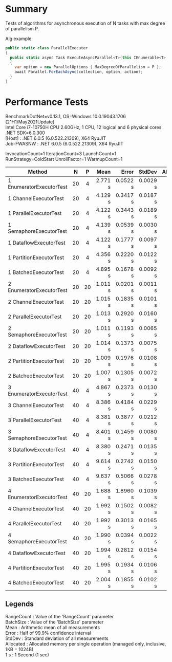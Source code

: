 # Summary

Tests of algorithms for asynchronous execution of N tasks with max degree of parallelism P.

Alg example:  
```C#
public static class ParallelExecuter
{
  public static async Task ExecuteAsyncParallel<T>(this IEnumerable<T> collection, int P, Func<T, CancellationToken, ValueTask> action)
  {
    var option = new ParallelOptions { MaxDegreeOfParallelism = P };
    await Parallel.ForEachAsync(collection, option, action);
  }
}
```

# Performance Tests

BenchmarkDotNet=v0.13.1, OS=Windows 10.0.19043.1706 (21H1/May2021Update)  
Intel Core i7-10750H CPU 2.60GHz, 1 CPU, 12 logical and 6 physical cores  
.NET SDK=6.0.300  
  [Host]     : .NET 6.0.5 (6.0.522.21309), X64 RyuJIT  
  Job-FWASNW : .NET 6.0.5 (6.0.522.21309), X64 RyuJIT  

InvocationCount=1  IterationCount=3  LaunchCount=1  
RunStrategy=ColdStart  UnrollFactor=1  WarmupCount=1  

|                  Method |  N  |  P  |    Mean |    Error |   StdDev | Allocated |
|--------------------------|:---:|:---:|--------:|---------:|---------:|----------:|
| 1 EnumeratorExecutorTest |  20 |   4 | 2.771 s | 0.0522 s | 0.0029 s |     10 KB |
| 1    ChannelExecutorTest |  20 |   4 | 4.129 s | 0.3417 s | 0.0187 s |     13 KB |
| 1   ParallelExecutorTest |  20 |   4 | 4.122 s | 0.3443 s | 0.0189 s |     12 KB |
| 1  SemaphoreExecutorTest |  20 |   4 | 4.139 s | 0.0539 s | 0.0030 s |     14 KB |
| 1   DataflowExecutorTest |  20 |   4 | 4.122 s | 0.1777 s | 0.0097 s |     16 KB |
| 1  PartitionExecutorTest |  20 |   4 | 4.356 s | 0.2220 s | 0.0122 s |     29 KB |
| 1    BatchedExecutorTest |  20 |   4 | 4.895 s | 0.1678 s | 0.0092 s |     15 KB |
| 2 EnumeratorExecutorTest |  20 |  20 | 1.011 s | 0.0201 s | 0.0011 s |     10 KB |
| 2    ChannelExecutorTest |  20 |  20 | 1.015 s | 0.1835 s | 0.0101 s |     18 KB |
| 2   ParallelExecutorTest |  20 |  20 | 1.013 s | 0.2920 s | 0.0160 s |     14 KB |
| 2  SemaphoreExecutorTest |  20 |  20 | 1.011 s | 0.1193 s | 0.0065 s |     13 KB |
| 2   DataflowExecutorTest |  20 |  20 | 1.014 s | 0.1373 s | 0.0075 s |     16 KB |
| 2  PartitionExecutorTest |  20 |  20 | 1.009 s | 0.1976 s | 0.0108 s |     66 KB |
| 2    BatchedExecutorTest |  20 |  20 | 1.007 s | 0.1305 s | 0.0072 s |     14 KB |
| 3 EnumeratorExecutorTest |  40 |   4 | 4.867 s | 0.2373 s | 0.0130 s |     16 KB |
| 3    ChannelExecutorTest |  40 |   4 | 8.386 s | 0.4184 s | 0.0229 s |     22 KB |
| 3   ParallelExecutorTest |  40 |   4 | 8.381 s | 0.3877 s | 0.0212 s |     20 KB |
| 3  SemaphoreExecutorTest |  40 |   4 | 8.401 s | 0.1459 s | 0.0080 s |     25 KB |
| 3   DataflowExecutorTest |  40 |   4 | 8.380 s | 0.2471 s | 0.0135 s |     31 KB |
| 3  PartitionExecutorTest |  40 |   4 | 9.614 s | 0.2742 s | 0.0150 s |     37 KB |
| 3    BatchedExecutorTest |  40 |   4 | 9.637 s | 0.5066 s | 0.0278 s |     28 KB |
| 4 EnumeratorExecutorTest |  40 |  20 | 1.688 s | 1.8960 s | 0.1039 s |     21 KB |
| 4    ChannelExecutorTest |  40 |  20 | 1.992 s | 0.1502 s | 0.0082 s |     27 KB |
| 4   ParallelExecutorTest |  40 |  20 | 1.992 s | 0.3013 s | 0.0165 s |     23 KB |
| 4  SemaphoreExecutorTest |  40 |  20 | 1.990 s | 0.0394 s | 0.0022 s |     25 KB |
| 4   DataflowExecutorTest |  40 |  20 | 1.994 s | 0.2812 s | 0.0154 s |     30 KB |
| 4  PartitionExecutorTest |  40 |  20 | 1.995 s | 0.1934 s | 0.0106 s |     74 KB |
| 4    BatchedExecutorTest |  40 |  20 | 2.004 s | 0.1855 s | 0.0102 s |     25 KB |

## Legends

RangeCount : Value of the 'RangeCount' parameter  
BatchSize  : Value of the 'BatchSize' parameter  
Mean       : Arithmetic mean of all measurements  
Error      : Half of 99.9% confidence interval  
StdDev     : Standard deviation of all measurements  
Allocated  : Allocated memory per single operation (managed only, inclusive, 1KB = 1024B)  
1 s        : 1 Second (1 sec)
